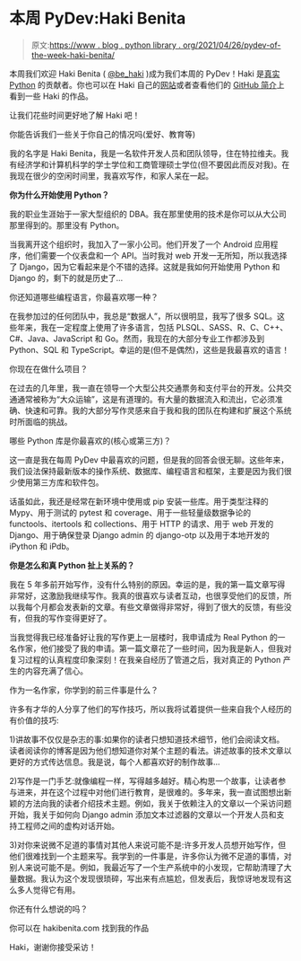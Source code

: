 # 本周 PyDev:Haki Benita

> 原文:[https://www . blog . python library . org/2021/04/26/pydev-of-the-week-haki-benita/](https://www.blog.pythonlibrary.org/2021/04/26/pydev-of-the-week-haki-benita/)

本周我们欢迎 Haki Benita ( [@be_haki](https://twitter.com/be_haki) )成为我们本周的 PyDev！Haki 是[真实 Python](https://realpython.com/team/hbenita/) 的贡献者。你也可以在 Haki 自己的[网站](https://hakibenita.com/)或者查看他们的 [GitHub 简介](https://github.com/hakib)上看到一些 Haki 的作品。

让我们花些时间更好地了解 Haki 吧！

你能告诉我们一些关于你自己的情况吗(爱好、教育等)

我的名字是 Haki Benita，我是一名软件开发人员和团队领导，住在特拉维夫。我有经济学和计算机科学的学士学位和工商管理硕士学位(但不要因此而反对我)。在我现在很少的空闲时间里，我喜欢写作，和家人呆在一起。

**你为什么开始使用 Python？**

我的职业生涯始于一家大型组织的 DBA。我在那里使用的技术是你可以从大公司那里得到的。那里没有 Python。

当我离开这个组织时，我加入了一家小公司。他们开发了一个 Android 应用程序，他们需要一个仪表盘和一个 API。当时我对 web 开发一无所知，所以我选择了 Django，因为它看起来是个不错的选择。这就是我如何开始使用 Python 和 Django 的，剩下的就是历史了...

你还知道哪些编程语言，你最喜欢哪一种？

在我参加过的任何团队中，我总是“数据人”，所以很明显，我写了很多 SQL。这些年来，我在一定程度上使用了许多语言，包括 PLSQL、SASS、R、C、C++、C#、Java、JavaScript 和 Go。然而，我现在的大部分专业工作都涉及到 Python、SQL 和 TypeScript。幸运的是(但不是偶然)，这些是我最喜欢的语言！

你现在在做什么项目？

在过去的几年里，我一直在领导一个大型公共交通票务和支付平台的开发。公共交通通常被称为“大众运输”，这是有道理的。有大量的数据流入和流出，它必须准确、快速和可靠。我的大部分写作灵感来自于我和我的团队在构建和扩展这个系统时所面临的挑战。

哪些 Python 库是你最喜欢的(核心或第三方)？

这一直是我在每周 PyDev 中最喜欢的问题，但是我的回答会很无聊。这些年来，我们设法保持最新版本的操作系统、数据库、编程语言和框架，主要是因为我们很少使用第三方库和软件包。

话虽如此，我还是经常在新环境中使用或 pip 安装一些库。用于类型注释的 Mypy、用于测试的 pytest 和 coverage、用于一些轻量级数据争论的 functools、itertools 和 collections、用于 HTTP 的请求、用于 web 开发的 Django、用于确保登录 Django admin 的 django-otp 以及用于本地开发的 iPython 和 iPdb。

**你是怎么和真 Python 扯上关系的？**

我在 5 年多前开始写作，没有什么特别的原因。幸运的是，我的第一篇文章写得非常好，这激励我继续写作。我真的很喜欢与读者互动，也很享受他们的反馈，所以我每个月都会发表新的文章。有些文章做得非常好，得到了很大的反馈，有些没有，但我的写作变得更好了。

当我觉得我已经准备好让我的写作更上一层楼时，我申请成为 Real Python 的一名作家，他们接受了我的申请。第一篇文章花了一些时间，因为我是新人，但我对复习过程的认真程度印象深刻！在我亲自经历了管道之后，我对真正的 Python 产生的内容充满了信心。

作为一名作家，你学到的前三件事是什么？

许多有才华的人分享了他们的写作技巧，所以我将试着提供一些来自我个人经历的有价值的技巧:

1)讲故事不仅仅是杂志的事:如果你的读者只想知道技术细节，他们会阅读文档。读者阅读你的博客是因为他们想知道你对某个主题的看法。讲述故事的技术文章以更好的方式传达信息。我是说，每个人都喜欢好的制作故事...

2)写作是一门手艺:就像编程一样，写得越多越好。精心构思一个故事，让读者参与进来，并在这个过程中对他们进行教育，是很难的。多年来，我一直试图想出新颖的方法向我的读者介绍技术主题。例如，我关于依赖注入的文章以一个采访问题开始，我关于如何向 Django admin 添加文本过滤器的文章以一个开发人员和支持工程师之间的虚构对话开始。

3)对你来说微不足道的事情对其他人来说可能不是:许多开发人员想开始写作，但他们很难找到一个主题来写。我学到的一件事是，许多你认为微不足道的事情，对别人来说可能不是。例如，我最近写了一个生产系统中的小发现，它帮助清理了大量数据。我认为这个发现很琐碎，写出来有点尴尬，但发表后，我惊讶地发现有这么多人觉得它有用。

你还有什么想说的吗？

你可以在 hakibenita.com 找到我的作品

Haki，谢谢你接受采访！